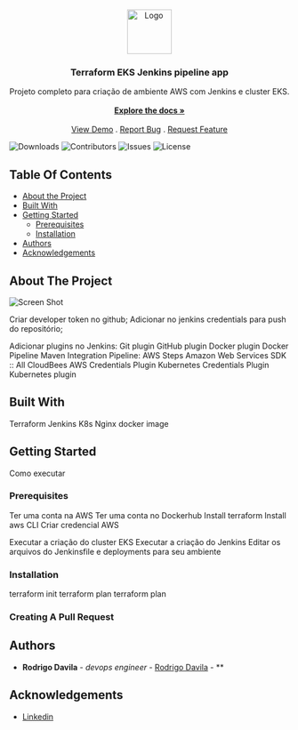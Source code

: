 <br/>
<p align="center">
  <a href="https://github.com/rrdevops/https://github.com/rrddevops/bootcamp2">
    <img src="https://amlanscloud.com/static/9def0d99a7abafd287ee1546d83c3fd4/d6be1/ekspipeline.png" alt="Logo" width="80" height="80">
  </a>

  <h3 align="center">Terraform EKS Jenkins pipeline app</h3>

  <p align="center">
    Projeto completo para criação de ambiente AWS com Jenkins e cluster EKS.
    <br/>
    <br/>
    <a href="https://github.com/rrdevops/https://github.com/rrddevops/bootcamp2"><strong>Explore the docs »</strong></a>
    <br/>
    <br/>
    <a href="https://github.com/rrdevops/https://github.com/rrddevops/bootcamp2">View Demo</a>
    .
    <a href="https://github.com/rrdevops/https://github.com/rrddevops/bootcamp2/issues">Report Bug</a>
    .
    <a href="https://github.com/rrdevops/https://github.com/rrddevops/bootcamp2/issues">Request Feature</a>
  </p>
</p>

![Downloads](https://img.shields.io/github/downloads/rrdevops/https://github.com/rrddevops/bootcamp2/total) ![Contributors](https://img.shields.io/github/contributors/rrdevops/https://github.com/rrddevops/bootcamp2?color=dark-green) ![Issues](https://img.shields.io/github/issues/rrdevops/https://github.com/rrddevops/bootcamp2) ![License](https://img.shields.io/github/license/rrdevops/https://github.com/rrddevops/bootcamp2) 

## Table Of Contents

* [About the Project](#about-the-project)
* [Built With](#built-with)
* [Getting Started](#getting-started)
  * [Prerequisites](#prerequisites)
  * [Installation](#installation)
* [Authors](#authors)
* [Acknowledgements](#acknowledgements)

## About The Project

![Screen Shot](https://i.ytimg.com/vi/Hz_zWe64uyY/hqdefault.jpg)

Criar developer token no github;
Adicionar no jenkins credentials para push do repositório;

Adicionar plugins no Jenkins:
Git plugin 
GitHub plugin
Docker plugin
Docker Pipeline
Maven Integration
Pipeline: AWS Steps
Amazon Web Services SDK :: All
CloudBees AWS Credentials Plugin
Kubernetes Credentials Plugin 
Kubernetes plugin 



## Built With

Terraform
Jenkins
K8s
Nginx docker image

## Getting Started

Como executar

### Prerequisites

Ter uma conta na AWS
Ter uma conta no Dockerhub
Install terraform
Install aws CLI
Criar credencial AWS

Executar a criação do cluster EKS
Executar a criação do Jenkins
Editar os arquivos do Jenkinsfile e deployments para seu ambiente


### Installation

terraform init
terraform plan
terraform plan

### Creating A Pull Request



## Authors

* **Rodrigo Davila** - *devops engineer* - [Rodrigo Davila](https://github.com/rrddevops) - **

## Acknowledgements

* [Linkedin](https://www.linkedin.com/in/rodrigordavila/)

